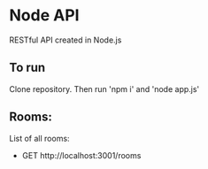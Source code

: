 # Node API

RESTful API created in Node.js

## To run

Clone repository. Then run 'npm i' and 'node app.js'

## Rooms:

List of all rooms:

- GET http://localhost:3001/rooms

